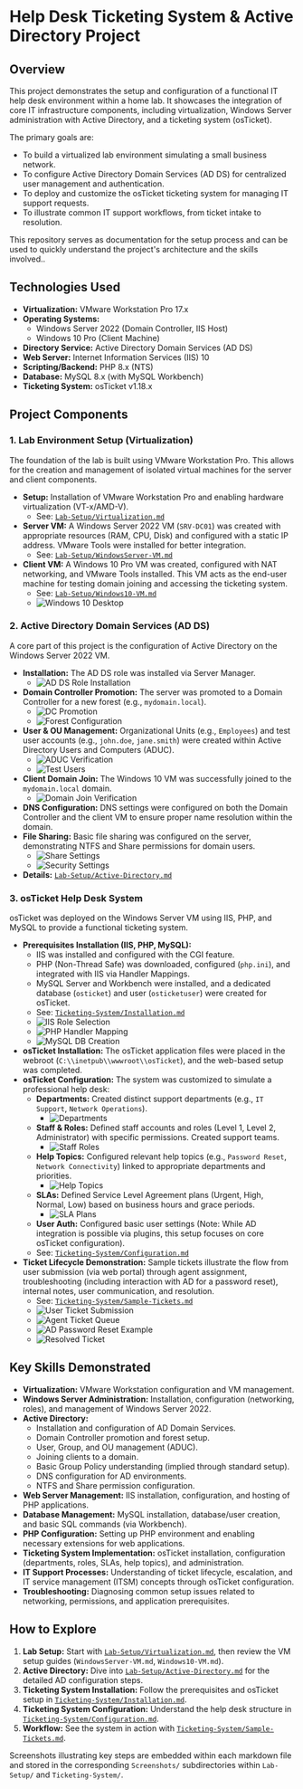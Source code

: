 # Help Desk Ticketing System & Active Directory Project

## Overview

This project demonstrates the setup and configuration of a functional IT help desk environment within a home lab. It showcases the integration of core IT infrastructure components, including virtualization, Windows Server administration with Active Directory, and a ticketing system (osTicket).

The primary goals are:
*   To build a virtualized lab environment simulating a small business network.
*   To configure Active Directory Domain Services (AD DS) for centralized user management and authentication.
*   To deploy and customize the osTicket ticketing system for managing IT support requests.
*   To illustrate common IT support workflows, from ticket intake to resolution.

This repository serves as documentation for the setup process and can be used to quickly understand the project's architecture and the skills involved..

## Technologies Used

*   **Virtualization:** VMware Workstation Pro 17.x
*   **Operating Systems:**
    *   Windows Server 2022 (Domain Controller, IIS Host)
    *   Windows 10 Pro (Client Machine)
*   **Directory Service:** Active Directory Domain Services (AD DS)
*   **Web Server:** Internet Information Services (IIS) 10
*   **Scripting/Backend:** PHP 8.x (NTS)
*   **Database:** MySQL 8.x (with MySQL Workbench)
*   **Ticketing System:** osTicket v1.18.x

## Project Components

### 1. Lab Environment Setup (Virtualization)

The foundation of the lab is built using VMware Workstation Pro. This allows for the creation and management of isolated virtual machines for the server and client components.

*   **Setup:** Installation of VMware Workstation Pro and enabling hardware virtualization (VT-x/AMD-V).
    *   See: [`Lab-Setup/Virtualization.md`](Lab-Setup/Virtualization.md)
*   **Server VM:** A Windows Server 2022 VM (`SRV-DC01`) was created with appropriate resources (RAM, CPU, Disk) and configured with a static IP address. VMware Tools were installed for better integration.
    *   See: [`Lab-Setup/WindowsServer-VM.md`](Lab-Setup/WindowsServer-VM.md)
*   **Client VM:** A Windows 10 Pro VM was created, configured with NAT networking, and VMware Tools installed. This VM acts as the end-user machine for testing domain joining and accessing the ticketing system.
    *   See: [`Lab-Setup/Windows10-VM.md`](Lab-Setup/Windows10-VM.md)
    *   ![Windows 10 Desktop](Lab-Setup/Screenshots/windows10-desktop/windows10-desktop5.png)

### 2. Active Directory Domain Services (AD DS)

A core part of this project is the configuration of Active Directory on the Windows Server 2022 VM.

*   **Installation:** The AD DS role was installed via Server Manager.
    *   ![AD DS Role Installation](Lab-Setup/Screenshots/ad-setup/add-roles.png)
*   **Domain Controller Promotion:** The server was promoted to a Domain Controller for a new forest (e.g., `mydomain.local`).
    *   ![DC Promotion](Lab-Setup/Screenshots/ad-setup/promote.png)
    *   ![Forest Configuration](Lab-Setup/Screenshots/ad-setup/forest.png)
*   **User & OU Management:** Organizational Units (e.g., `Employees`) and test user accounts (e.g., `john.doe`, `jane.smith`) were created within Active Directory Users and Computers (ADUC).
    *   ![ADUC Verification](Lab-Setup/Screenshots/ad-setup/verify.png)
    *   ![Test Users](Lab-Setup/Screenshots/ad-setup/users.png)
*   **Client Domain Join:** The Windows 10 VM was successfully joined to the `mydomain.local` domain.
    *   ![Domain Join Verification](Lab-Setup/Screenshots/ad-setup/join.png)
*   **DNS Configuration:** DNS settings were configured on both the Domain Controller and the client VM to ensure proper name resolution within the domain.
*   **File Sharing:** Basic file sharing was configured on the server, demonstrating NTFS and Share permissions for domain users.
    *   ![Share Settings](Lab-Setup/Screenshots/ad-setup/share.png)
    *   ![Security Settings](Lab-Setup/Screenshots/ad-setup/secure.png)
*   **Details:** [`Lab-Setup/Active-Directory.md`](Lab-Setup/Active-Directory.md)

### 3. osTicket Help Desk System

osTicket was deployed on the Windows Server VM using IIS, PHP, and MySQL to provide a functional ticketing system.

*   **Prerequisites Installation (IIS, PHP, MySQL):**
    *   IIS was installed and configured with the CGI feature.
    *   PHP (Non-Thread Safe) was downloaded, configured (`php.ini`), and integrated with IIS via Handler Mappings.
    *   MySQL Server and Workbench were installed, and a dedicated database (`osticket`) and user (`osticketuser`) were created for osTicket.
    *   See: [`Ticketing-System/Installation.md`](Ticketing-System/Installation.md)
    *   ![IIS Role Selection](Ticketing-System/Screenshots/Installation/IIS.png)
    *   ![PHP Handler Mapping](Ticketing-System/Screenshots/Installation/php-iis.png)
    *   ![MySQL DB Creation](Ticketing-System/Screenshots/Installation/db.png)
*   **osTicket Installation:** The osTicket application files were placed in the webroot (`C:\\inetpub\\wwwroot\\osTicket`), and the web-based setup was completed.
*   **osTicket Configuration:** The system was customized to simulate a professional help desk:
    *   **Departments:** Created distinct support departments (e.g., `IT Support`, `Network Operations`).
        *   ![Departments](Ticketing-System/Screenshots/Configuration/departments.png)
    *   **Staff & Roles:** Defined staff accounts and roles (Level 1, Level 2, Administrator) with specific permissions. Created support teams.
        *   ![Staff Roles](Ticketing-System/Screenshots/Configuration/staff-roles.png)
    *   **Help Topics:** Configured relevant help topics (e.g., `Password Reset`, `Network Connectivity`) linked to appropriate departments and priorities.
        *   ![Help Topics](Ticketing-System/Screenshots/Configuration/help-topics.png)
    *   **SLAs:** Defined Service Level Agreement plans (Urgent, High, Normal, Low) based on business hours and grace periods.
        *   ![SLA Plans](Ticketing-System/Screenshots/Configuration/sla-plans.png)
    *   **User Auth:** Configured basic user settings (Note: While AD integration is possible via plugins, this setup focuses on core osTicket configuration).
    *   See: [`Ticketing-System/Configuration.md`](Ticketing-System/Configuration.md)
*   **Ticket Lifecycle Demonstration:** Sample tickets illustrate the flow from user submission (via web portal) through agent assignment, troubleshooting (including interaction with AD for a password reset), internal notes, user communication, and resolution.
    *   See: [`Ticketing-System/Sample-Tickets.md`](Ticketing-System/Sample-Tickets.md)
    *   ![User Ticket Submission](Ticketing-System/Screenshots/Sample/ticket-submit.png)
    *   ![Agent Ticket Queue](Ticketing-System/Screenshots/Sample/queue-view.png)
    *   ![AD Password Reset Example](Ticketing-System/Screenshots/Sample/ad-reset.png)
    *   ![Resolved Ticket](Ticketing-System/Screenshots/Sample/resolved-status.png)

## Key Skills Demonstrated

*   **Virtualization:** VMware Workstation configuration and VM management.
*   **Windows Server Administration:** Installation, configuration (networking, roles), and management of Windows Server 2022.
*   **Active Directory:**
    *   Installation and configuration of AD Domain Services.
    *   Domain Controller promotion and forest setup.
    *   User, Group, and OU management (ADUC).
    *   Joining clients to a domain.
    *   Basic Group Policy understanding (implied through standard setup).
    *   DNS configuration for AD environments.
    *   NTFS and Share permission configuration.
*   **Web Server Management:** IIS installation, configuration, and hosting of PHP applications.
*   **Database Management:** MySQL installation, database/user creation, and basic SQL commands (via Workbench).
*   **PHP Configuration:** Setting up PHP environment and enabling necessary extensions for web applications.
*   **Ticketing System Implementation:** osTicket installation, configuration (departments, roles, SLAs, help topics), and administration.
*   **IT Support Processes:** Understanding of ticket lifecycle, escalation, and IT service management (ITSM) concepts through osTicket configuration.
*   **Troubleshooting:** Diagnosing common setup issues related to networking, permissions, and application prerequisites.

## How to Explore

1.  **Lab Setup:** Start with [`Lab-Setup/Virtualization.md`](Lab-Setup/Virtualization.md), then review the VM setup guides (`WindowsServer-VM.md`, `Windows10-VM.md`).
2.  **Active Directory:** Dive into [`Lab-Setup/Active-Directory.md`](Lab-Setup/Active-Directory.md) for the detailed AD configuration steps.
3.  **Ticketing System Installation:** Follow the prerequisites and osTicket setup in [`Ticketing-System/Installation.md`](Ticketing-System/Installation.md).
4.  **Ticketing System Configuration:** Understand the help desk structure in [`Ticketing-System/Configuration.md`](Ticketing-System/Configuration.md).
5.  **Workflow:** See the system in action with [`Ticketing-System/Sample-Tickets.md`](Ticketing-System/Sample-Tickets.md).

Screenshots illustrating key steps are embedded within each markdown file and stored in the corresponding `Screenshots/` subdirectories within `Lab-Setup/` and `Ticketing-System/`.
